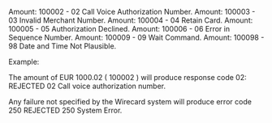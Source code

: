 Amount: 100002 - 02 Call Voice Authorization Number. 
Amount: 100003 - 03 Invalid Merchant Number. 
Amount: 100004 - 04 Retain Card.
Amount: 100005 - 05 Authorization Declined.
Amount: 100006 - 06 Error in Sequence Number. 
Amount: 100009 - 09 Wait Command.
Amount: 100098 - 98 Date and Time Not Plausible.

Example:

The amount of EUR 1000.02 ( <Amount>100002<Amount> ) will produce response code 02:
<Type>REJECTED</Type>
<Number>02</Number>
<Message>Call voice authorization number.</Message>

Any failure not specified by the Wirecard system will produce error code 250
<Type>REJECTED</Type> 
<Number>250</Number> 
<Message>System Error.</Message>


